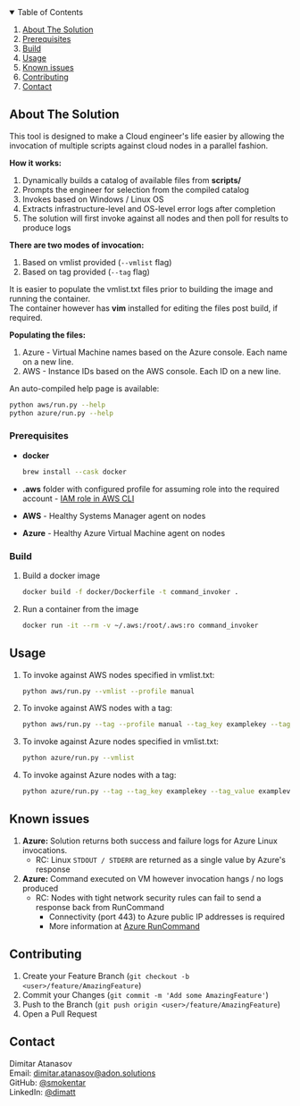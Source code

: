 <!-- TABLE OF CONTENTS -->
<details open="open">
  <summary>Table of Contents</summary>
  <ol>
    <li>
      <a href="#about-the-solution">About The Solution</a>
    </li>
    <li><a href="#prerequisites">Prerequisites</a></li>
    <li><a href="#build">Build</a></li>
    <li><a href="#usage">Usage</a></li>
    <li><a href="#known-issues">Known issues</a></li>
    <li><a href="#contributing">Contributing</a></li>
    <li><a href="#contact">Contact</a></li>
  </ol>
</details>



<!-- ABOUT THE PROJECT -->
## About The Solution

This tool is designed to make a Cloud engineer's life easier by allowing the invocation of multiple scripts against cloud nodes in a parallel fashion.

**How it works:**
1. Dynamically builds a catalog of available files from **scripts/**
2. Prompts the engineer for selection from the compiled catalog
3. Invokes based on Windows / Linux OS
4. Extracts infrastructure-level and OS-level error logs after completion
5. The solution will first invoke against all nodes and then poll for results to produce logs

**There are two modes of invocation:**
1. Based on vmlist provided (`--vmlist` flag)
2. Based on tag provided (`--tag` flag)

It is easier to populate the vmlist.txt files prior to building the image and running the container.<br>
The container however has **vim** installed for editing the files post build, if required.

**Populating the files:**
1. Azure - Virtual Machine names based on the Azure console. Each name on a new line.
2. AWS - Instance IDs based on the AWS console. Each ID on a new line.

An auto-compiled help page is available:
```sh
python aws/run.py --help
python azure/run.py --help
```

### Prerequisites

* **docker**
  ```sh
  brew install --cask docker
  ```
* **.aws** folder with configured profile for assuming role into the required account - [IAM role in AWS CLI](https://docs.aws.amazon.com/cli/latest/userguide/cli-configure-role.html)

* **AWS** - Healthy Systems Manager agent on nodes

* **Azure** - Healthy Azure Virtual Machine agent on nodes

### Build

1. Build a docker image
   ```sh
   docker build -f docker/Dockerfile -t command_invoker .
   ```
2. Run a container from the image
   ```sh
   docker run -it --rm -v ~/.aws:/root/.aws:ro command_invoker
   ```
<!-- USAGE EXAMPLES -->
## Usage

1. To invoke against AWS nodes specified in vmlist.txt:
   ```sh
   python aws/run.py --vmlist --profile manual
   ```
2. To invoke against AWS nodes with a tag:
   ```sh
   python aws/run.py --tag --profile manual --tag_key examplekey --tag_value examplevalue
   ```
3. To invoke against Azure nodes specified in vmlist.txt:
   ```sh
   python azure/run.py --vmlist
   ```
4. To invoke against Azure nodes with a tag:
   ```sh
   python azure/run.py --tag --tag_key examplekey --tag_value examplevalue
   ```

 <!-- Known issues -->
## Known issues
1. **Azure:** Solution returns both success and failure logs for Azure Linux invocations.
   - RC: Linux `STDOUT / STDERR` are returned as a single value by Azure's response
2. **Azure:** Command executed on VM however invocation hangs / no logs produced
   - RC: Nodes with tight network security rules can fail to send a response back from RunCommand
     - Connectivity (port 443) to Azure public IP addresses is required
     - More information at [Azure RunCommand](https://docs.microsoft.com/en-us/azure/virtual-machines/windows/run-command)


<!-- CONTRIBUTING -->
## Contributing

1. Create your Feature Branch (`git checkout -b <user>/feature/AmazingFeature`)
2. Commit your Changes (`git commit -m 'Add some AmazingFeature'`)
3. Push to the Branch (`git push origin <user>/feature/AmazingFeature`)
4. Open a Pull Request


<!-- CONTACT -->
## Contact

Dimitar Atanasov<br>
Email: dimitar.atanasov@adon.solutions<br>
GitHub: [@smokentar](https://github.com/smokentar)<br>
LinkedIn: [@dimatt](https://www.linkedin.com/in/dimatt/)
